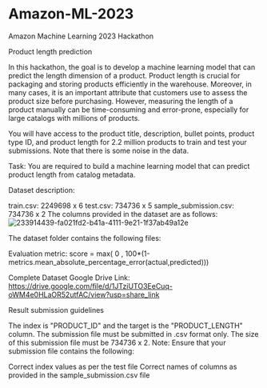 # Amazon-ML-2023
Amazon Machine Learning 2023 Hackathon

Product length prediction

In this hackathon, the goal is to develop a machine learning model that can predict the length dimension of a product. Product length is crucial for packaging and storing products efficiently in the warehouse. Moreover, in many cases, it is an important attribute that customers use to assess the product size before purchasing. However, measuring the length of a product manually can be time-consuming and error-prone, especially for large catalogs with millions of products.

You will have access to the product title, description, bullet points, product type ID, and product length for 2.2 million products to train and test your submissions. Note that there is some noise in the data.

Task: You are required to build a machine learning model that can predict product length from catalog metadata.

Dataset description:

train.csv: 2249698 x 6
test.csv: 734736 x 5
sample_submission.csv: 734736 x 2
The columns provided in the dataset are as follows:
![233914439-fa021fd2-b41a-4111-9e21-1f37ab49a12e](https://user-images.githubusercontent.com/109471459/234355862-3920bd87-d03c-41c2-aa1f-57aa9e54b74f.png)


The dataset folder contains the following files: 

Evaluation metric: score = max( 0 , 100*(1-metrics.mean_absolute_percentage_error(actual,predicted)))

Complete Dataset Google Drive Link: https://drive.google.com/file/d/1JTziUTO3EeCuq-oWM4e0HLaOR52utfAC/view?usp=share_link

Result submission guidelines

The index is "PRODUCT_ID" and the target is the "PRODUCT_LENGTH" column.
The submission file must be submitted in .csv format only.
The size of this submission file must be 734736 x 2.
Note: Ensure that your submission file contains the following:

Correct index values as per the test file
Correct names of columns as provided in the sample_submission.csv file
